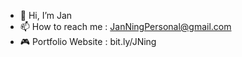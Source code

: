 - 👋 Hi, I’m Jan
- 📫 How to reach me : JanNingPersonal@gmail.com
- 🎮 Portfolio Website : bit.ly/JNing
<!---
JanNing012500/JanNing012500 is a ✨ special ✨ repository because its `README.md` (this file) appears on your GitHub profile.
You can click the Preview link to take a look at your changes.
--->
